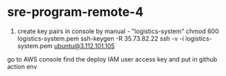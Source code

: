 # sre-program-remote-4

1. create key pairs in console by manual - "logistics-system"
 chmod 600 logistics-system.pem
 ssh-keygen -R 35.73.82.22
 ssh -v -i logistics-system.pem ubuntu@3.112.101.105


 go to AWS console find the deploy IAM user access key and put in github action env